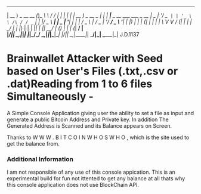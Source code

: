   ____            _    __        __    _ _      _     ____             _       _____                       
 | __ ) _ __ __ _(_)_ _\ \      / /_ _| | | ___| |_  | __ ) _ __ _   _| |_ ___|  ___|__  _ __ ___ ___ _ __ 
 |  _ \| '__/ _` | | '_ \ \ /\ / / _` | | |/ _ \ __| |  _ \| '__| | | | __/ _ \ |_ / _ \| '__/ __/ _ \ '__|
 | |_) | | | (_| | | | | \ V  V / (_| | | |  __/ |_  | |_) | |  | |_| | ||  __/  _| (_) | | | (_|  __/ |   
 |____/|_|  \__,_|_|_| |_|\_/\_/ \__,_|_|_|\___|\__| |____/|_|   \__,_|\__\___|_|  \___/|_|  \___\___|_|     J.D.1137
                                                                                                            

# Brainwallet Attacker with Seed based on User's Files (.txt,.csv or .dat)Reading  from 1 to 6 files Simultaneously -
A Simple Console Application giving user the ability to set a file as input and generate a public Bitcoin Address and Private key.
In addition The Generated Address is Scanned and its Balance appears on Screen. 

Thanks to W W W . B I T C O I N W H O S W H O , which is the site used to get the balance from.

### Additional Information
I am not responsible of any use of this console appication.
This is an experimental build for fun not ittented to get any balance at all thats why this console application does not use BlockChain API.

